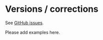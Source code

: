 # Versions / corrections

See [GitHub issues](https://github.com/JATS4R/elements/labels/versions-corrections).

Please add examples here.
